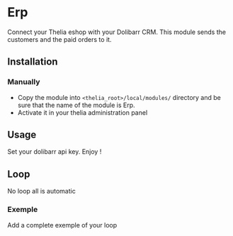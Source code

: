# Erp

Connect your Thelia eshop with your Dolibarr CRM.
This module sends the customers and the paid orders to it. 

## Installation

### Manually

* Copy the module into ```<thelia_root>/local/modules/``` directory and be sure that the name of the module is Erp.
* Activate it in your thelia administration panel


## Usage

Set your dolibarr api key.
Enjoy !



## Loop

No loop all is automatic



### Exemple

Add a complete exemple of your loop
